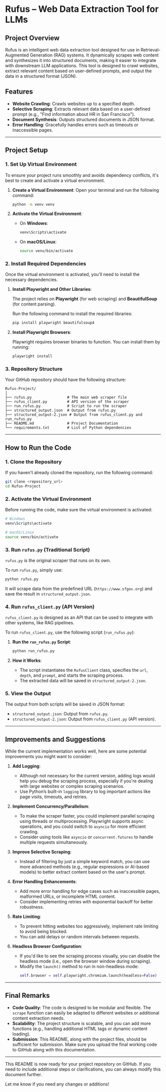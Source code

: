 # Rufus – Web Data Extraction Tool for LLMs

## Project Overview
Rufus is an intelligent web data extraction tool designed for use in Retrieval-Augmented Generation (RAG) systems. It dynamically scrapes web content and synthesizes it into structured documents, making it easier to integrate with downstream LLM applications. This tool is designed to crawl websites, extract relevant content based on user-defined prompts, and output the data in a structured format (JSON).

## Features
- **Website Crawling**: Crawls websites up to a specified depth.
- **Selective Scraping**: Extracts relevant data based on a user-defined prompt (e.g., "Find information about HR in San Francisco").
- **Document Synthesis**: Outputs structured documents in JSON format.
- **Error Handling**: Gracefully handles errors such as timeouts or inaccessible pages.

---

## Project Setup

### 1. **Set Up Virtual Environment**

To ensure your project runs smoothly and avoids dependency conflicts, it's best to create and activate a virtual environment.

1. **Create a Virtual Environment**:
   Open your terminal and run the following command:

   ```bash
   python -m venv venv
   ```

2. **Activate the Virtual Environment**:
   - On **Windows**:
     ```bash
     venv\Scripts\activate
     ```

   - On **macOS/Linux**:
     ```bash
     source venv/bin/activate
     ```

### 2. **Install Required Dependencies**

Once the virtual environment is activated, you'll need to install the necessary dependencies.

1. **Install Playwright and Other Libraries**:

   The project relies on **Playwright** (for web scraping) and **BeautifulSoup** (for content parsing).

   Run the following command to install the required libraries:

   ```bash
   pip install playwright beautifulsoup4
   ```

2. **Install Playwright Browsers**:

   Playwright requires browser binaries to function. You can install them by running:

   ```bash
   playwright install
   ```

### 3. **Repository Structure**

Your GitHub repository should have the following structure:

```
Rufus-Project/
│
├── rufus.py                # The main web scraper file
├── rufus_client.py         # API version of the scraper
├── run_rufus.py            # Script to run the scraper
├── structured_output.json  # Output from rufus.py
├── structured_output-2.json # Output from rufus_client.py and run_rufus.py
├── README.md               # Project Documentation
└── requirements.txt        # List of Python dependencies
```

---

## How to Run the Code

### 1. **Clone the Repository**

If you haven't already cloned the repository, run the following command:

```bash
git clone <repository_url>
cd Rufus-Project
```

### 2. **Activate the Virtual Environment**

Before running the code, make sure the virtual environment is activated:

```bash
# Windows
venv\Scripts\activate

# macOS/Linux
source venv/bin/activate
```

### 3. **Run `rufus.py` (Traditional Script)**

`rufus.py` is the original scraper that runs on its own.

To run `rufus.py`, simply use:

```bash
python rufus.py
```

It will scrape data from the predefined URL (`https://www.sfgov.org`) and save the result in `structured_output.json`.

### 4. **Run `rufus_client.py` (API Version)**

`rufus_client.py` is designed as an API that can be used to integrate with other systems, like RAG pipelines.

To run `rufus_client.py`, use the following script (`run_rufus.py`):

1. **Run the `run_rufus.py` Script**:

   ```bash
   python run_rufus.py
   ```

2. **How it Works**:
   - The script instantiates the `RufusClient` class, specifies the `url`, `depth`, and `prompt`, and starts the scraping process.
   - The extracted data will be saved in `structured_output-2.json`.

### 5. **View the Output**

The output from both scripts will be saved in JSON format:

- `structured_output.json`: Output from `rufus.py`.
- `structured_output-2.json`: Output from `rufus_client.py` (API version).

---

## Improvements and Suggestions

While the current implementation works well, here are some potential improvements you might want to consider:

1. **Add Logging**: 
   - Although not necessary for the current version, adding logs would help you debug the scraping process, especially if you're dealing with large websites or complex scraping scenarios.
   - Use Python’s built-in `logging` library to log important actions like page visits, timeouts, and retries.

2. **Implement Concurrency/Parallelism**:
   - To make the scraper faster, you could implement parallel scraping using threads or multiprocessing. Playwright supports async operations, and you could switch to `asyncio` for more efficient crawling.
   - Consider using tools like `asyncio` or `concurrent.futures` to handle multiple requests simultaneously.

3. **Improve Selective Scraping**:
   - Instead of filtering by just a simple keyword match, you can use more advanced methods (e.g., regular expressions or AI-based models) to better extract content based on the user's prompt.

4. **Error Handling Enhancements**:
   - Add more error handling for edge cases such as inaccessible pages, malformed URLs, or incomplete HTML content.
   - Consider implementing retries with exponential backoff for better robustness.

5. **Rate Limiting**:
   - To prevent hitting websites too aggressively, implement rate limiting to avoid being blocked.
   - You can add delays or random intervals between requests.

6. **Headless Browser Configuration**:
   - If you'd like to see the scraping process visually, you can disable the headless mode (i.e., open the browser window during scraping).
   - Modify the `launch()` method to run in non-headless mode:
     ```python
     self.browser = self.playwright.chromium.launch(headless=False)
     ```

---

## Final Remarks

- **Code Quality**: The code is designed to be modular and flexible. The `scrape` function can easily be adapted to different websites or additional content extraction needs.
- **Scalability**: The project structure is scalable, and you can add more functions (e.g., handling additional HTML tags or dynamic content loading).
- **Submission**: This README, along with the project files, should be sufficient for submission. Make sure you upload the final working code to GitHub along with this documentation.

---

This README is now ready for your project repository on GitHub. If you need to include additional steps or clarifications, you can always modify this document further.

Let me know if you need any changes or additions!
```


